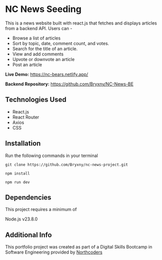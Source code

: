 # NC News Seeding

This is a news website built with react.js that fetches and displays articles from a backend API. Users can -

- Browse a list of articles
- Sort by topic, date, comment count, and votes.
- Search for the title of an article.
- View and add comments
- Upvote or downvote an article
- Post an article

**Live Demo:** https://nc-bears.netlify.app/

**Backend Repository:** https://github.com/Bryxny/NC-News-BE

## Technologies Used

- React.js
- React Router
- Axios
- CSS

## Installation

Run the following commands in your terminal

`git clone https://github.com/Bryxny/nc-news-project.git`

`npm install`

`npm run dev`

## Dependencies

This project requires a minimum of

Node.js v23.8.0

## Additional Info

This portfolio project was created as part of a Digital Skills Bootcamp in Software Engineering provided by [Northcoders](https://northcoders.com/)
